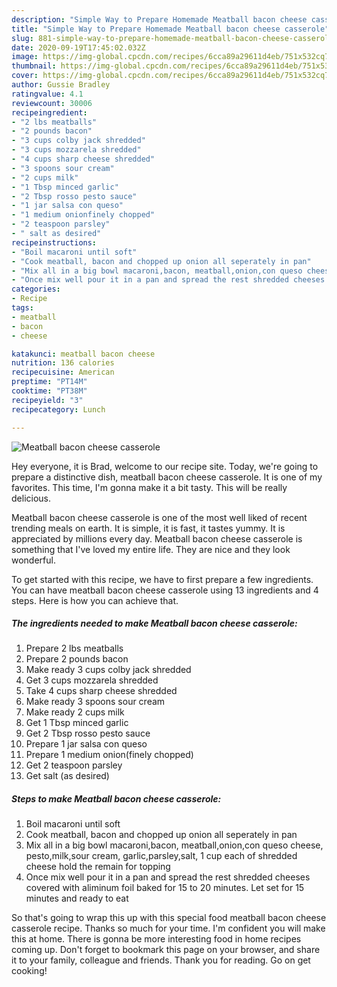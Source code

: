 ```yaml
---
description: "Simple Way to Prepare Homemade Meatball bacon cheese casserole"
title: "Simple Way to Prepare Homemade Meatball bacon cheese casserole"
slug: 881-simple-way-to-prepare-homemade-meatball-bacon-cheese-casserole
date: 2020-09-19T17:45:02.032Z
image: https://img-global.cpcdn.com/recipes/6cca89a29611d4eb/751x532cq70/meatball-bacon-cheese-casserole-recipe-main-photo.jpg
thumbnail: https://img-global.cpcdn.com/recipes/6cca89a29611d4eb/751x532cq70/meatball-bacon-cheese-casserole-recipe-main-photo.jpg
cover: https://img-global.cpcdn.com/recipes/6cca89a29611d4eb/751x532cq70/meatball-bacon-cheese-casserole-recipe-main-photo.jpg
author: Gussie Bradley
ratingvalue: 4.1
reviewcount: 30006
recipeingredient:
- "2 lbs meatballs"
- "2 pounds bacon"
- "3 cups colby jack shredded"
- "3 cups mozzarela shredded"
- "4 cups sharp cheese shredded"
- "3 spoons sour cream"
- "2 cups milk"
- "1 Tbsp minced garlic"
- "2 Tbsp rosso pesto sauce"
- "1 jar salsa con queso"
- "1 medium onionfinely chopped"
- "2 teaspoon parsley"
- " salt as desired"
recipeinstructions:
- "Boil macaroni until soft"
- "Cook meatball, bacon and chopped up onion all seperately in pan"
- "Mix all in a big bowl macaroni,bacon, meatball,onion,con queso cheese, pesto,milk,sour cream, garlic,parsley,salt, 1 cup each of shredded cheese hold the remain for topping"
- "Once mix well pour it in a pan and spread the rest shredded cheeses covered with aliminum foil baked for 15 to 20 minutes. Let set for 15 minutes and ready to eat"
categories:
- Recipe
tags:
- meatball
- bacon
- cheese

katakunci: meatball bacon cheese 
nutrition: 136 calories
recipecuisine: American
preptime: "PT14M"
cooktime: "PT38M"
recipeyield: "3"
recipecategory: Lunch

---
```



![Meatball bacon cheese casserole](https://img-global.cpcdn.com/recipes/6cca89a29611d4eb/751x532cq70/meatball-bacon-cheese-casserole-recipe-main-photo.jpg)

Hey everyone, it is Brad, welcome to our recipe site. Today, we're going to prepare a distinctive dish, meatball bacon cheese casserole. It is one of my favorites. This time, I'm gonna make it a bit tasty. This will be really delicious.



Meatball bacon cheese casserole is one of the most well liked of recent trending meals on earth. It is simple, it is fast, it tastes yummy. It is appreciated by millions every day. Meatball bacon cheese casserole is something that I've loved my entire life. They are nice and they look wonderful.


To get started with this recipe, we have to first prepare a few ingredients. You can have meatball bacon cheese casserole using 13 ingredients and 4 steps. Here is how you can achieve that.

<!--inarticleads1-->

##### The ingredients needed to make Meatball bacon cheese casserole:

1. Prepare 2 lbs meatballs
1. Prepare 2 pounds bacon
1. Make ready 3 cups colby jack shredded
1. Get 3 cups mozzarela shredded
1. Take 4 cups sharp cheese shredded
1. Make ready 3 spoons sour cream
1. Make ready 2 cups milk
1. Get 1 Tbsp minced garlic
1. Get 2 Tbsp rosso pesto sauce
1. Prepare 1 jar salsa con queso
1. Prepare 1 medium onion(finely chopped)
1. Get 2 teaspoon parsley
1. Get  salt (as desired)




<!--inarticleads2-->

##### Steps to make Meatball bacon cheese casserole:

1. Boil macaroni until soft
1. Cook meatball, bacon and chopped up onion all seperately in pan
1. Mix all in a big bowl macaroni,bacon, meatball,onion,con queso cheese, pesto,milk,sour cream, garlic,parsley,salt, 1 cup each of shredded cheese hold the remain for topping
1. Once mix well pour it in a pan and spread the rest shredded cheeses covered with aliminum foil baked for 15 to 20 minutes. Let set for 15 minutes and ready to eat




So that's going to wrap this up with this special food meatball bacon cheese casserole recipe. Thanks so much for your time. I'm confident you will make this at home. There is gonna be more interesting food in home recipes coming up. Don't forget to bookmark this page on your browser, and share it to your family, colleague and friends. Thank you for reading. Go on get cooking!
